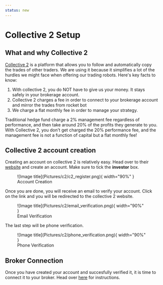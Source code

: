 ```yaml
---
status: new
---
```


# Collective 2  Setup

##  What and why Collective 2
[Collective 2](https://collective2.com/) is a platform that allows you to follow and automatically copy the trades of other traders. 
We are using it because it simplifies a lot of the hurdles we might face when offering our trading robots.
Here's key facts to know:

1. With collective 2, you do NOT have to give us your money. It stays safely in your brokerage account.
2. Collective 2 charges a fee in order to connect to your brokerage account and mirror the trades from rocket bot
3. We charge a flat monthly fee in order to manage your strategy. 
   
Traditional hedge fund charge a 2% management fee regardless of performance, and then take around 20% of the profits they generate to you.
With Collective 2, you don't get charged the 20% performance fee, and the management fee is not a function of capital but a flat monthly fee!

## Collective 2 account creation

Creating an account on collective 2 is relatively easy. Head over to their [website](https://collective2.com/securesignup) and create an account.
Make sure to tick the **investor** box.

<figure markdown>
  ![Image title](Pictures/c2/c2_register.png){ width="90%" }
  <figcaption>Account Creation</figcaption>
</figure>

Once you are done, you will receive an email to verify your account. Click on the link and you will be redirected to the collective 2 website.

<figure markdown>
  ![Image title](Pictures/c2/email_verification.png){ width="90%" }
  <figcaption>Email Verification</figcaption>
</figure>

The last step will be phone verification.

<figure markdown>
  ![Image title](Pictures/c2/phone_verification.png){ width="90%" }
  <figcaption>Phone Verification</figcaption>
</figure>

## Broker Connection

Once you have created your account and succesfully verified it, it is time to connect it to your broker.
Head over [here](/howto/collective2_connect) for instructions.
